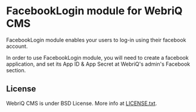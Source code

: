 FacebookLogin module for WebriQ CMS
===================================

FacebookLogin module enables your users to log-in using their facebook account.

In order to use FacebookLogin module, you will need to create a facebook
application, and set its App ID & App Secret at WebriQ's admin's Facebook section.

License
-------

WebriQ CMS is under BSD License.
More info at [LICENSE.txt](LICENSE.txt).
